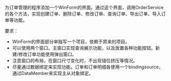 为订单管理的程序添加一个WinForm的界面。通过这个界面，调用OrderService的各个方法，实现创建订单、删除订单、修改订单、查询订单、导出订单、导入订单等功能。

要求：
+ WinForm的界面部分单独写一个项目，依赖于原来的项目。
+ 可以使用两个窗口。主窗口实现查询展示功能，以及放置各种功能按钮。新建/修改订单功能使用弹出窗口。
+ 注意窗口的布局，在窗口尺寸变化时，不出现错位挤压等情况。
+ 尽量通过数据绑定来实现功能。订单和订单明细各使用一个bindingsource，通过DataMember来实现主从对象绑定。
